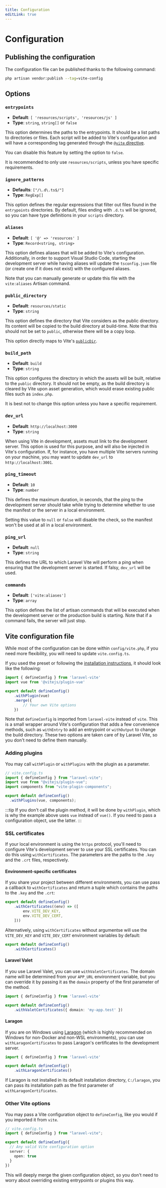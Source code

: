 ```yaml
---
title: Configuration
editLink: true
---
```


# Configuration

## Publishing the configuration

The configuration file can be published thanks to the following command:

```bash
php artisan vendor:publish --tag=vite-config
```

## Options

### `entrypoints`

- **Default**: `[ 'resources/scripts', 'resources/js' ]`
- **Type**: `string`, `string[]` or `false`

This option determines the paths to the entrypoints. It should be a list paths to directories or files. Each script will be added to Vite's configuration and will have a corresponding tag generated through the [`@vite` directive](./usage#vite).

You can disable this feature by setting the option to `false`.

It is recommended to only use `resources/scripts`, unless you have specific requirements.

### `ignore_patterns`

- **Defaults**: `["/\.d\.ts$/"]`
- **Type**: `RegExp[]`

This option defines the regular expressions that filter out files found in the `entrypoints` directories. By default, files ending with `.d.ts` will be ignored, so you can have type definitions in your `scripts` directory.

### `aliases`

- **Default**: `[ '@' => 'resources' ]`
- **Type**: `Record<string, string>`

This option defines aliases that will be added to Vite's configuration. Additionally, in order to support Visual Studio Code, starting the development server while having aliases will update the `tsconfig.json` file (or create one if it does not exist) with the configured aliases.

Note that you can manually generate or update this file with the `vite:aliases` Artisan command.

### `public_directory`

- **Default**: `resources/static`
- **Type**: `string`

This option defines the directory that Vite considers as the public directory. Its content will be copied to the build directory at build-time. Note that this should not be set to `public`, otherwise there will be a copy loop.

This option directly maps to Vite's [`publicDir`](https://vitejs.dev/config/#publicdir).

### `build_path`

- **Default**: `build`
- **Type**: `string`

This option configures the directory in which the assets will be built, relative to the `public` directory. It should not be empty, as the build directory is cleared by Vite upon asset generation, which would erase existing public files such as `index.php`.

It is best not to change this option unless you have a specific requirement.

### `dev_url`

- **Default**: `http://localhost:3000`
- **Type**: `string`

When using Vite in development, assets must link to the development server. This option is used for this purpose, and will also be injected in Vite's configuration. If, for instance, you have multiple Vite servers running on your machine, you may want to update `dev_url` to `http://localhost:3001`.

### `ping_timeout`

- **Default**: `10`
- **Type**: `number`

This defines the maximum duration, in seconds, that the ping to the development server should take while trying to determine whether to use the manifest or the server in a local environment.

Setting this value to `null` or `false` will disable the check, so the manifest won't be used at all in a local environment.

### `ping_url`

- **Default**: `null`
- **Type**: `string`

This defines the URL to which Laravel Vite will perform a ping when ensuring that the development server is started. If falsy, `dev_url` will be used.

### `commands`

- **Default**: `['vite:aliases']`
- **Type**: `array`

This option defines the list of artisan commands that will be executed when the development server or the production build is starting. Note that if a command fails, the server will just stop. 

## Vite configuration file

While most of the configuration can be done within `config/vite.php`, if you need more flexibility, you will need to update `vite.config.ts`.

If you used the preset or following the [installation instructions](./index#installation), it should look like the following:

```ts
import { defineConfig } from 'laravel-vite'
import vue from '@vitejs/plugin-vue'

export default defineConfig()
	.withPlugin(vue)
	.merge({
		// Your own Vite options
	})
```

Note that `defineConfig` is imported from `laravel-vite` instead of `vite`. This is a small wrapper around Vite's configuration that adds a few convenience methods, such as `withEntry` to add an entrypoint or `withOutput` to change the build directory. These two options are taken care of by Laravel Vite, so you don't need to define them manually.

### Adding plugins

You may call `withPlugin` or `withPlugins` with the plugin as a parameter.

```ts
// vite.config.ts
import { defineConfig } from "laravel-vite";
import vue from "@vitejs/plugin-vue";
import components from "vite-plugin-components";

export default defineConfig()
  .withPlugins(vue, components);
```

:::tip
If you don't call the plugin method, it will be done by `withPlugin`, which is why the example above uses `vue` instead of `vue()`.
If you need to pass a configuration object, use the latter.
:::

### SSL certificates

If your local environment is using the `https` protocol, you'll need to configure Vite's development server to use your SSL certificates. You can do this using `withCertificates`. The parameters are the paths to the `.key` and the `.crt` files, respectively. 

#### Environment-specific certificates

If you share your project between different environments, you can use pass a callback to `withCertificates` and return a tuple which contains the paths to the `.key` and the `.crt`: 

```ts
export default defineConfig()
	.withCertificates((env) => ([
		env.VITE_DEV_KEY,
		env.VITE_DEV_CERT,
	]))
```

Alternatively, using `withCertificates` without argumentse will use the `VITE_DEV_KEY` and `VITE_DEV_CERT` environment variables by default: 

```ts
export default defineConfig()
	.withCertificates()
```

#### Laravel Valet

If you use Laravel Valet, you can use `withValetCertificates`. The domain name will be determined from your `APP_URL` environment variable, but you can override it by passing it as the `domain` property of the first parameter of the method.

```ts
import { defineConfig } from 'laravel-vite'

export default defineConfig()
	.withValetCertificates({ domain: 'my-app.test' })
```

#### Laragon

If you are on Windows using [Laragon](https://laragon.com) (which is highly recommended on Windows for non-Docker and non-WSL environments), you can use `withLaragonCertificates` to pass Laragon's certificates to the development server. 

```ts
import { defineConfig } from 'laravel-vite'

export default defineConfig()
	.withLaragonCertificates()
```

If Laragon is not installed in its default installation directory, `C:/laragon`, you can pass its installation path as the first parameter of `withLaragonCertificates`.

### Other Vite options

You may pass a Vite configuration object to `defineConfig`, like you would if you imported it from `vite`.

<!-- prettier-ignore -->
```ts
// vite.config.ts
import { defineConfig } from "laravel-vite";

export default defineConfig({
  // Any valid Vite configuration option
  server: {
    open: true
  }
})
```

This will deeply merge the given configuration object, so you don't need to worry about overriding existing entrypoints or plugins this way.
